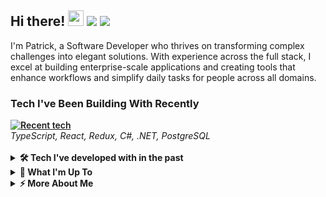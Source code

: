 <div align="left">
<h2>Hi there! <img src="https://raw.githubusercontent.com/MartinHeinz/MartinHeinz/master/wave.gif" width="25px" height="25px">
<a href="mailto:patrick.kell1@pm.me"><img src="https://img.shields.io/badge/%20-Send%20me%20an%20email-black?color=14171A&labelColor=D44638&logo=maildotru&logoColor=ffffff" /></a>
<a href="https://www.linkedin.com/in/patrick-kell-84ba551aa"><img src="https://img.shields.io/badge/-Connect%20on%20LinkedIn-0A66C2?style=flat&logo=linkedin&logoColor=white" /></a></h2>
</div>

I'm Patrick, a Software Developer who thrives on transforming complex challenges into elegant solutions. With experience across the full stack, I excel at building enterprise-scale applications and creating tools that enhance workflows and simplify daily tasks for people across all domains.


<div align="left">
<h3><b>Tech I've Been Building With Recently</b></h3>
 <div style="margin-top: 10px; font-weight:600;">
 
 <a href="https://skillicons.dev">
 <img src="https://skillicons.dev/icons?i=ts,react,redux,cs,dotnet,postgres&perline=9" alt="Recent tech" />
 </a>
 </div>
 <i>
 TypeScript, React, Redux, C#, .NET, PostgreSQL
 </i>
</div>
<br>



<details>
<summary><b>🛠️ Tech I've developed with in the past</b></summary>
<br>
<br>
<div align="left">

<div style="margin-top: 10px; font-weight:600;">
    <p><b>Languages and Frameworks</b></p>
    <a href="https://skillicons.dev">
    <img src="https://skillicons.dev/icons?i=typescript,react,cs,html,js,java,python,nodejs&perline=8" alt="Languages and Frameworks" />
    </a>
    
</div>
<i>
TypeScript, React, C#, HTML, JavaScript, Java, Python, Node.js
</i>

<br>
<hr>

<div style="margin-top: 10px; font-weight:600;">
    <p><b>Databases</b></p>
    <a href="https://skillicons.dev">
    <img
      src="https://skillicons.dev/icons?i=mysql,postgres,mongodb,sqlserver&perline=5"
      alt="Databases"
    />
  </a>
</div>
<i>
MySQL, PostgreSQL, MongoDB, SQL Server
</i>

<br>
<hr>

<div style="margin-top: 10px; font-weight:600;">
    <p><b>Tools and Technologies</b></p>
    <a href="https://skillicons.dev">
    <img
      src="https://skillicons.dev/icons?i=git,github,vscode,visualstudio,linux,apple,windows,aws,azure,heroku,androidstudio&perline=8"
      alt="Tools and Platforms"
    />
  </a>
</div>
<i>
Git, GitHub, VS Code, Visual Studio, Linux, macOS, Windows, AWS, Azure, Heroku, Android Studio
</i>

<br>
<hr>
</div>
</details>




<details>
<summary><b>🚀 What I'm Up To </b></summary>
<br>
<ul>
<li>Developing enterprise-scale migration solutions with modern tech stacks</li>
<li>Building SharePoint solutions using TypeScript, React, and Fluent UI</li>
<li>Collaborating on enterprise applications that streamline business processes</li>
<li>Automating and enhancing G-Suite workflows with Google Apps Script</li>
<br>
</details>


<details>  
 <summary><b>⚡  More About Me</b></summary>
 <br>
 <div>

📚 Background

- Software Engineering graduate from Western Governors University

- Currently deepening my knowledge of code quality, design patterns, and software best practices

- Passionate about creating organized, efficient solutions that make a real impact


💭 Philosophy

I believe in the power of technology to create positive change. Every line of code is an opportunity to make someone's work easier, their day brighter, or their goals more achievable.
</div>
</details>
